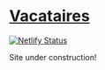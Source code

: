 # [Vacataires](https://info-blagnac-vacations.netlify.com)

[![Netlify Status](https://api.netlify.com/api/v1/badges/a41220b9-4775-4518-9c2b-08ea7d1ed21c/deploy-status)](https://app.netlify.com/sites/info-blagnac-vacations/deploys)

Site under construction!